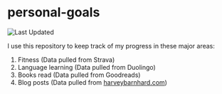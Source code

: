 # personal-goals
![Last Updated](https://img.shields.io/date/1609604725?color=FC4C02&label=Last%20Updated&logo=strava)

I use this repository to keep track of my progress in these major areas:

1. Fitness (Data pulled from Strava)
2. Language learning (Data pulled from Duolingo)
3. Books read (Data pulled from Goodreads)
4. Blog posts (Data pulled from [harveybarnhard.com](https://harveybarnhard.com))

